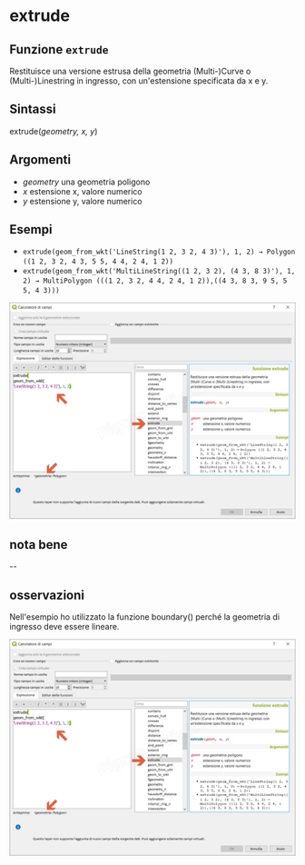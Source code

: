 # extrude

## Funzione `extrude`

Restituisce una versione estrusa della geometria \(Multi-\)Curve o \(Multi-\)Linestring in ingresso, con un'estensione specificata da x e y.

## Sintassi

extrude\(_geometry, x, y_\)

## Argomenti

* _geometry_ una geometria poligono
* _x_ estensione x, valore numerico
* _y_ estensione y, valore numerico

## Esempi

* `extrude(geom_from_wkt('LineString(1 2, 3 2, 4 3)'), 1, 2) → Polygon ((1 2, 3 2, 4 3, 5 5, 4 4, 2 4, 1 2))`
* `extrude(geom_from_wkt('MultiLineString((1 2, 3 2), (4 3, 8 3)'), 1, 2) → MultiPolygon (((1 2, 3 2, 4 4, 2 4, 1 2)),((4 3, 8 3, 9 5, 5 5, 4 3)))`

![](../../../.gitbook/assets/extrude1%20%283%29.png)

## nota bene

--

## osservazioni

Nell'esempio ho utilizzato la funzione boundary\(\) perché la geometria di ingresso deve essere lineare.

![](../../../.gitbook/assets/extrude1%20%281%29.png)

